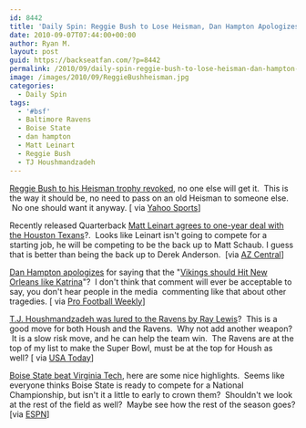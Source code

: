 ```yaml
---
id: 8442
title: 'Daily Spin: Reggie Bush to Lose Heisman, Dan Hampton Apologizes for Katrina Comments, Houshmandzadeh signs with Ravens'
date: 2010-09-07T07:44:00+00:00
author: Ryan M.
layout: post
guid: https://backseatfan.com/?p=8442
permalink: /2010/09/daily-spin-reggie-bush-to-lose-heisman-dan-hampton-apologizes-for-katrina-comments-houshmandzadeh-signs-with-ravens/
image: /images/2010/09/ReggieBushheisman.jpg
categories:
  - Daily Spin
tags:
  - '#bsf'
  - Baltimore Ravens
  - Boise State
  - dan hampton
  - Matt Leinart
  - Reggie Bush
  - TJ Houshmandzadeh
---
```


<div class="entry">
  <p>
    <a href="https://rivals.yahoo.com/ncaa/football/news?slug=ys-bushheisman090710">Reggie Bush to his Heisman trophy revoked</a>, no one else will get it.  This is the way it should be, no need to pass on an old Heisman to someone else.  No one should want it anyway. [ via <a href="https://rivals.yahoo.com/ncaa/football/news?slug=ys-bushheisman090710">Yahoo Sports</a>]
  </p>

  <p>
    Recently released Quarterback <a href="https://www.azcentral.com/sports/cardinals/articles/2010/09/06/20100906matt-leinart-houston-texans.html">Matt Leinart agrees to one-year deal with the Houston Texans</a>?.  Looks like Leinart isn't going to compete for a starting job, he will be competing to be the back up to Matt Schaub. I guess that is better than being the back up to Derek Anderson.  [via <a href="https://www.azcentral.com/sports/cardinals/articles/2010/09/06/20100906matt-leinart-houston-texans.html">AZ Central</a>]
  </p>

  <p>
    <a href="https://www.profootballweekly.com/2010/09/06/dan-hamptons-statement-and-apology-for-katrina-com">Dan Hampton apologizes</a> for saying that the "<a href="https://backseatfan.com/2010/09/dan-hampton-vikings-should-hit-new-orleans-like-katrina/">Vikings should Hit New Orleans like Katrina</a>"?  I don't think that comment will ever be acceptable to say, you don't hear people in the media  commenting like that about other tragedies. [ via <a href="https://www.profootballweekly.com/2010/09/06/dan-hamptons-statement-and-apology-for-katrina-com">Pro Football Weekly</a>]
  </p>

  <p>
    <a href="https://content.usatoday.com/communities/thehuddle/post/2010/09/tj-houshmandzadeh-ray-lewis-recruiting-him-to-ravens-to-help-win-super-bowl/1?loc=interstitialskip">T.J. Houshmandzadeh was lured to the Ravens by Ray Lewis</a>?  This is a good move for both Housh and the Ravens.  Why not add another weapon?  It is a slow risk move, and he can help the team win.  The Ravens are at the top of my list to make the Super Bowl, must be at the top for Housh as well? [ via <a href="https://content.usatoday.com/communities/thehuddle/post/2010/09/tj-houshmandzadeh-ray-lewis-recruiting-him-to-ravens-to-help-win-super-bowl/1?loc=interstitialskip">USA Today</a>]
  </p>

  <p>
    <a href="https://www.youtube.com/watch?v=m6tmrOolg6c">Boise State beat Virginia Tech</a>, here are some nice highlights.  Seems like everyone thinks Boise State is ready to compete for a National Championship, but isn't it a little to early to crown them?  Shouldn't we look at the rest of the field as well?  Maybe see how the rest of the season goes? [via <a href="https://www.youtube.com/watch?v=m6tmrOolg6c">ESPN</a>]<br />
  </p>
</div>
